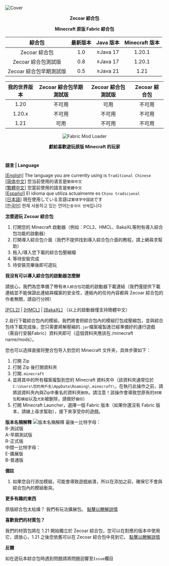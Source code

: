 ![Cover](https://github.com/ZfIxV/Zecoar-Modpack/blob/main/Zecoar%20Modpack%20-%20Header.png)
<div align="center">
  
**Zecoar 綜合包**
                                  
**Minecraft 原版 Fabric 綜合包**

| 綜合包 | 最新版本 | Java 版本 | Minecraft 版本 |
| :-: | :-: | :-: | :-: |
| Zecoar 綜合包 | 1.0 | ≥Java 17 | 1.20.1 |
| Zecoar 綜合包測試版 | 0.8 | ≥Java 17 | 1.20.1 |
| Zecoar 綜合包早期測試版 | 0.5 | ≥Java 21 | 1.21 |

| 我的世界版本 | Zecoar 綜合包早期測試版 | Zecoar 綜合包測試版 | Zecoar 綜合包 |
| :-: | :-: | :-: | :-: |
| 1.20 | 不可用 | 可用 | 不可用 |
| 1.20.x | 不可用 | 不可用 | 不可用 |
| 1.21 | 可用 | 不可用 | 不可用 |

<p>
    <img src="https://img.shields.io/badge/Mod%20Loader-Fabric-dbd0b4?style=flat" alt="Fabric Mod Loader" />
</p>

</div>

<div align="center">

**獻給喜歡遊玩原版 Minecraft 的玩家**
  
</div>

#               

**語言 | Language**

[[English]](https://github.com/ZfIxV/Zecoar-Modpack/tree/main/README.md)   The language you are currently using is `Traditional Chinese`         
[[简体中文]](https://github.com/ZfIxV/Zecoar-Modpack/tree/main/README-SC.md)   您当前使用的语言是`繁体中文`         
[[繁體中文]](https://github.com/ZfIxV/Zecoar-Modpack/tree/main/README-TC.md)   您當前使用的語言是`繁體中文`         
[[Español]](https://github.com/ZfIxV/Zecoar-Modpack/tree/main/README-ES.md)   El idioma que utiliza actualmente es `Chino tradicional`        
[[日本語]](https://github.com/ZfIxV/Zecoar-Modpack/tree/main/README-JP.md)   現在使用している言語は`繁体字中国語`です        
[[한국어]](https://github.com/ZfIxV/Zecoar-Modpack/tree/main/README-KO.md)   현재 사용하고 있는 언어는`중국어 번체`입니다         

**怎麼遊玩 Zecoar 綜合包**

1. 打開您的 Minecraft 啟動器（例如：PCL2、HMCL、BakaXL等附有導入綜合包功能的啟動器）
2. 打開導入綜合包介面（我們不提供找到導入綜合包介面的教程，請上網尋求幫助）
3. 拖入/導入您下載的綜合包壓縮檔
4. 等待安裝完成
5. 待安裝完畢後即可遊玩

**我沒有可以導入綜合包的啟動器怎麼辦**

請放心，我們為您準備了帶有`導入綜合包`功能的啟動器下載連結（我們僅提供下載連結並不能保證此連結與檔案的安全性，連結內的任何內容都與 Zecoar 綜合包的作者無關，請自行分辨）

[[PCL2]](https://ltcat.lanzoum.com/iEzke1kmuyyh) | [[HMCL]](https://url94.ctfile.com/f/tempdir-BWcFMVxtDWdUYAVlAztXMQUqVm8BNgk-XDRYOlQzVWoCalRjVXoAaQI3VzAJMFEzAzgFMVVlXGtfNw) | [[BakaXL]](https://www.bakaxl.com/)  （以上的啟動器僅支持簡體中文）

2.自行下載綜合包內的模組，我們將會把綜合包內的模組打包成壓縮包，並與綜合包待下載完成後，您只需要將解壓縮的`.jar`檔案複製進已經準備好的運行遊戲（需自行安裝Fabric）資料夾即可（這個資料夾應該在./minecraft name/mods）。

您也可以选择直接将整合包导入到您的 Minecraft 文件夹，具体步骤如下：

1. 打開 Zip
2. 打開 Zip 後打開資料夾
3. 打開`.minecraft`
4. 並將其中的所有檔案複製到您的 Minecraft 資料夾中（該資料夾通常位於 `C:\Users\您的用戶名\AppData\Roaming\.minecraft\`，在執行此操作之前，請將該資料夾內與Zip中重名的資料夾`删除`。請注意！該操作會導致您原有的`材質包`和`模組`以及`光影`被删除，請做好`備份`）
5. 打開 Minecraft Launcher，選擇一個 Fabric 版本（如果你還沒有 Fabric 版本，請線上尋求幫助），接下來享受你的遊戲。

**版本名稱解釋**
![版本名稱解釋](https://github.com/ZfIxV/Zecoar-Modpack/blob/main/SC.png)
最後一比特字母：                   
B-測試版                        
A-早期測試版                      
R-正式版                    
中間一比特字母：                   
E-擴展版                 
B-普通版                    

**備註**

1. <span id=“ref2”>如果您自行添加模組，可能會導致遊戲崩潰，所以在添加之前，確保它不會與綜合包內的模組衝突。</span>

**更多有趣的東西**

原版綜合包太枯燥？ 我們有玩法擴展包。 [點擊以瞭解詳情](https://github.com/ZfIxV/Zecoar-Modpack-EX/tree/main/README-TC.md)

**喜歡我們的材質包？**

我們的材質包將在 1.21 開始獨立於 Zecoar 綜合包，您可以在對應的版本中使用它，請放心，1.21 之後您依舊可以在 Zecoar 綜合包中見到它。 [點擊以瞭解詳情](https://github.com/ZfIxV/Zarba-Respack/tree/main/README-TC.md)

**反饋**

如在遊玩本綜合包時遇到問題請將問題迴響至`Issue`欄目
